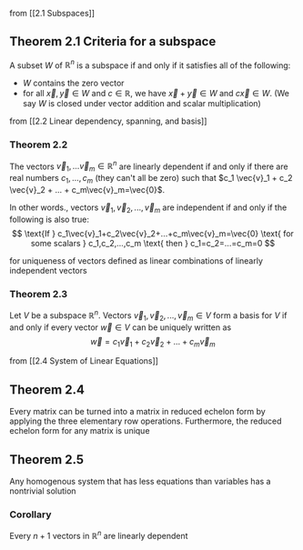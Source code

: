 from [[2.1 Subspaces]]

## Theorem 2.1 Criteria for a subspace
A subset $W$ of $\mathbb{R}^n$ is a subspace if and only if it satisfies all of the following:
- $W$ contains the zero vector
- for all $\vec{x},\vec{y} \in W \text{ and } c \in \mathbb{R}$, we have $\vec{x} + \vec{y} \in W \text{ and } c\vec{x} \in W$. (We say $W$ is closed under vector addition and scalar multiplication)

from [[2.2 Linear dependency, spanning, and basis]]
### Theorem 2.2
The vectors $\vec{v}_1,...\vec{v}_m \in \mathbb{R}^n$ are linearly dependent if and only if there are real numbers $c_1,...,c_m$ (they can't all be zero) such that $c_1 \vec{v}_1 + c_2 \vec{v}_2 + ... + c_m\vec{v}_m=\vec{0}$. 

In other words., vectors $\vec{v}_1,\vec{v}_2,...,\vec{v}_m$ are independent if and only if the following is also true:
$$
\text{If } c_1\vec{v}_1+c_2\vec{v}_2+...+c_m\vec{v}_m=\vec{0} \text{ for some scalars } c_1,c_2,...,c_m \text{ then } c_1=c_2=...=c_m=0
$$

for uniqueness of vectors defined as linear combinations of linearly independent vectors
### Theorem 2.3 
Let $V$ be a subspace $\mathbb{R}^n$. Vectors $\vec{v}_1,\vec{v}_2,...,\vec{v}_m \in V$ form a basis for $V$ if and only if every vector $\vec{w} \in V$ can be uniquely written as 
$$
\vec{w} = c_1\vec{v}_1+c_2\vec{v}_2+...+c_m\vec{v}_m
$$


from [[2.4 System of Linear Equations]]
## Theorem 2.4
Every matrix can be turned into a matrix in reduced echelon form by applying the three elementary row operations. Furthermore, the reduced echelon form for any matrix is unique
## Theorem 2.5 
Any homogenous system that has less equations than variables has a nontrivial solution
### Corollary
Every $n+1$ vectors in $\mathbb{R}^n$ are linearly dependent